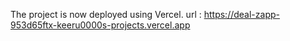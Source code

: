 The project is now deployed using Vercel.
url : https://deal-zapp-953d65ftx-keeru0000s-projects.vercel.app
